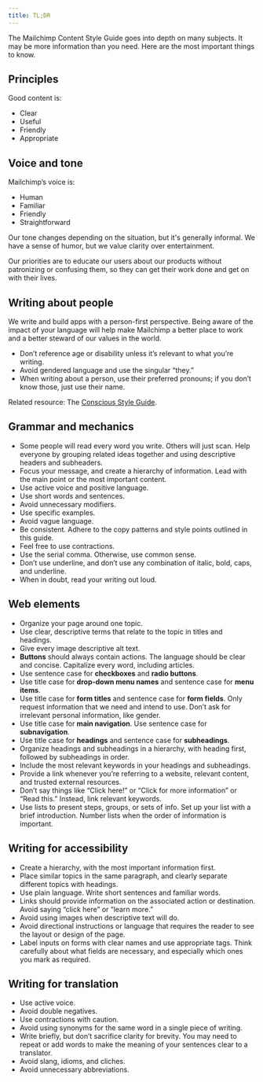 ```yaml
---
title: TL;DR
---
```


The Mailchimp Content Style Guide goes into depth on many subjects. It may be more information than you need. Here are the most important things to know.

## Principles

Good content is:

- Clear
- Useful
- Friendly
- Appropriate

## Voice and tone

Mailchimp’s voice is:

* Human
* Familiar
* Friendly
* Straightforward

Our tone changes depending on the situation, but it's generally informal. We have a sense of humor, but we value clarity over entertainment.

Our priorities are to educate our users about our products without patronizing or confusing them, so they can get their work done and get on with their lives.

## Writing about people

We write and build apps with a person-first perspective. Being aware of the impact of your language will help make Mailchimp a better place to work and a better steward of our values in the world.

- Don’t reference age or disability unless it’s relevant to what you’re writing.
- Avoid gendered language and use the singular “they.”
- When writing about a person, use their preferred pronouns; if you don’t know those, just use their name.

Related resource: The [Conscious Style Guide](http://consciousstyleguide.com/).

## Grammar and mechanics

- Some people will read every word you write. Others will just scan. Help everyone by grouping related ideas together and using descriptive headers and subheaders.
- Focus your message, and create a hierarchy of information. Lead with the main point or the most important content.
- Use active voice and positive language.
- Use short words and sentences.
- Avoid unnecessary modifiers.
- Use specific examples.
- Avoid vague language.
- Be consistent. Adhere to the copy patterns and style points outlined in this guide.
- Feel free to use contractions.
- Use the serial comma. Otherwise, use common sense.
- Don’t use underline, and don’t use any combination of italic, bold, caps, and underline.
- When in doubt, read your writing out loud.

## Web elements

- Organize your page around one topic.
- Use clear, descriptive terms that relate to the topic in titles and headings.
- Give every image descriptive alt text.
- **Buttons** should always contain actions. The language should be clear and concise. Capitalize every word, including articles.
- Use sentence case for **checkboxes** and **radio buttons**.
- Use title case for **drop-down menu names** and sentence case for **menu items**.
- Use title case for **form titles** and sentence case for **form fields**. Only request information that we need and intend to use. Don’t ask for irrelevant personal information, like gender.
- Use title case for **main navigation**. Use sentence case for **subnavigation**.
- Use title case for **headings** and sentence case for **subheadings**.
- Organize headings and subheadings in a hierarchy, with heading first, followed by subheadings in order.
- Include the most relevant keywords in your headings and subheadings.
- Provide a link whenever you’re referring to a website, relevant content, and trusted external resources.
- Don’t say things like “Click here!” or “Click for more information” or “Read this.” Instead, link relevant keywords.
- Use lists to present steps, groups, or sets of info. Set up your list with a brief introduction. Number lists when the order of information is important.

## Writing for accessibility

- Create a hierarchy, with the most important information first.
- Place similar topics in the same paragraph, and clearly separate different topics with headings.
- Use plain language. Write short sentences and familiar words.
- Links should provide information on the associated action or destination. Avoid saying “click here” or “learn more.”
- Avoid using images when descriptive text will do.
- Avoid directional instructions or language that requires the reader to see the layout or design of the page.
- Label inputs on forms with clear names and use appropriate tags. Think carefully about what fields are necessary, and especially which ones you mark as required.

## Writing for translation

- Use active voice.
- Avoid double negatives.
- Use contractions with caution.
- Avoid using synonyms for the same word in a single piece of writing.
- Write briefly, but don’t sacrifice clarity for brevity. You may need to repeat or add words to make the meaning of your sentences clear to a translator.
- Avoid slang, idioms, and cliches.
- Avoid unnecessary abbreviations.
